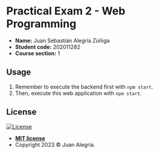 # Practical Exam 2 - Web Programming

- **Name:** Juan Sebastián Alegría Zúñiga
- **Student code:** 202011282
- **Course section:** 1

## Usage

1. Remember to execute the backend first with `npm start`.
2. Then, execute this web application with `npm start`.

## License

[![License](http://img.shields.io/:license-mit-blue.svg?style=flat-square)](http://badges.mit-license.org)

- **[MIT license](LICENSE)**
- Copyright 2023 © Juan Alegría.
